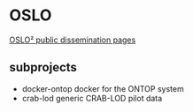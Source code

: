 # OSLO
[OSLO² public dissemination pages](http://informatievlaanderen.github.io/OSLO/)

## subprojects
 * docker-ontop
     docker for the ONTOP system
 * crab-lod
     generic CRAB-LOD pilot data
